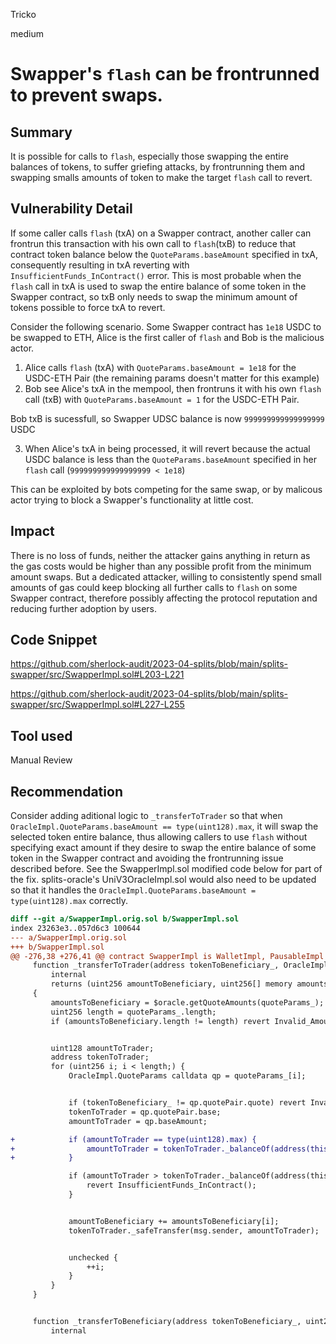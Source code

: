 Tricko

medium

# Swapper's `flash` can be frontrunned to prevent swaps.

## Summary
It is possible for calls to `flash`, especially those swapping the entire balances of tokens, to suffer griefing attacks, by frontrunning them and swapping smalls amounts of token to make the target `flash` call to revert.

## Vulnerability Detail
If some caller calls `flash` (txA) on a Swapper contract, another caller can frontrun this transaction with his own call to `flash`(txB) to reduce that contract token balance below the `QuoteParams.baseAmount` specified in txA, consequently resulting in txA reverting with `InsufficientFunds_InContract()` error. This is most probable when the `flash` call in txA is used to swap the entire balance of some token in the Swapper contract, so txB only needs to swap the minimum amount of tokens possible to force txA to revert. 

Consider the following scenario. Some Swapper contract has `1e18` USDC to be swapped to ETH, Alice is the first caller of `flash` and Bob is the malicious actor.
1. Alice calls `flash` (txA) with `QuoteParams.baseAmount = 1e18` for the USDC-ETH Pair (the remaining params doesn't matter for this example)
2. Bob see Alice's txA in the mempool, then frontruns it with his own `flash` call (txB) with `QuoteParams.baseAmount = 1` for the USDC-ETH Pair.

Bob txB is sucessfull, so Swapper UDSC balance is now `999999999999999999` USDC

3. When Alice's txA in being processed, it will revert because the actual USDC balance is less than the `QuoteParams.baseAmount` specified in her `flash` call (`999999999999999999 < 1e18`)

This can be exploited by bots competing for the same swap, or by malicous actor trying to block a Swapper's functionality at little cost.

## Impact
There is no loss of funds, neither the attacker gains anything in return as the gas costs would be higher than any possible profit from the minimum amount swaps. But a dedicated attacker, willing to consistently spend small amounts of gas could keep blocking all further calls to `flash` on some Swapper contract, therefore possibly affecting the protocol reputation and reducing further adoption by users.

## Code Snippet
https://github.com/sherlock-audit/2023-04-splits/blob/main/splits-swapper/src/SwapperImpl.sol#L203-L221

https://github.com/sherlock-audit/2023-04-splits/blob/main/splits-swapper/src/SwapperImpl.sol#L227-L255

## Tool used
Manual Review

## Recommendation
Consider adding aditional logic to `_transferToTrader` so that when `OracleImpl.QuoteParams.baseAmount == type(uint128).max`, it will swap the selected token entire balance, thus allowing callers to use `flash` without specifying exact amount if they desire to swap the entire balance of some token in the Swapper contract and avoiding the frontrunning issue described before. See the SwapperImpl.sol modified code below for part of the fix. splits-oracle's UniV3OracleImpl.sol would also need to be updated so that it handles the `OracleImpl.QuoteParams.baseAmount = type(uint128).max` correctly.

```diff
diff --git a/SwapperImpl.orig.sol b/SwapperImpl.sol
index 23263e3..057d6c3 100644
--- a/SwapperImpl.orig.sol
+++ b/SwapperImpl.sol
@@ -276,38 +276,41 @@ contract SwapperImpl is WalletImpl, PausableImpl {
     function _transferToTrader(address tokenToBeneficiary_, OracleImpl.QuoteParams[] calldata quoteParams_)
         internal
         returns (uint256 amountToBeneficiary, uint256[] memory amountsToBeneficiary)
     {
         amountsToBeneficiary = $oracle.getQuoteAmounts(quoteParams_);
         uint256 length = quoteParams_.length;
         if (amountsToBeneficiary.length != length) revert Invalid_AmountsToBeneficiary();


         uint128 amountToTrader;
         address tokenToTrader;
         for (uint256 i; i < length;) {
             OracleImpl.QuoteParams calldata qp = quoteParams_[i];


             if (tokenToBeneficiary_ != qp.quotePair.quote) revert Invalid_QuoteToken();
             tokenToTrader = qp.quotePair.base;
             amountToTrader = qp.baseAmount;

+            if (amountToTrader == type(uint128).max) {
+                amountToTrader = tokenToTrader._balanceOf(address(this));
+            }

             if (amountToTrader > tokenToTrader._balanceOf(address(this))) {
                 revert InsufficientFunds_InContract();
             }


             amountToBeneficiary += amountsToBeneficiary[i];
             tokenToTrader._safeTransfer(msg.sender, amountToTrader);


             unchecked {
                 ++i;
             }
         }
     }


     function _transferToBeneficiary(address tokenToBeneficiary_, uint256 amountToBeneficiary_)
         internal
```